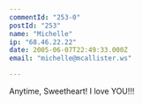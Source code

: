 ```yaml
---
commentId: "253-0"
postId: "253"
name: "Michelle"
ip: "68.46.22.22"
date: 2005-06-07T22:49:33.000Z
email: "michelle@mcallister.ws"

---
```

<p>Anytime, Sweetheart!  I love YOU!!!</p>